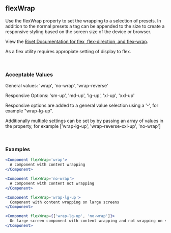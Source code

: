 ## flexWrap

Use the flexWrap property to set the wrapping to a selection of presets. In addition to the normal presets a tag can be appended to the size to create a responsive styling based on the screen size of the device or browser.

View the [Rivet Documentation for flex, flex-direction, and flex-wrap](https://rivet.iu.edu/utilities/flex/#flex%2C-flex-direction%2C-and-flex-wrap).

As a flex utility requires appropiate setting of display to flex.

<br/>

### Acceptable Values

General values: 'wrap', 'no-wrap', 'wrap-reverse'

Responsive Options: 'sm-up', 'md-up', 'lg-up', 'xl-up', 'xxl-up'

Responsive options are added to a general value selection using a '-', for example "wrap-lg-up".

Additionally multiple settings can be set by by passing an array of values in the property, for example ['wrap-lg-up', 'wrap-reverse-xxl-up', 'no-wrap']

<br/>

### Examples

```jsx
<Component flexWrap='wrap'>
  A component with content wrapping
</Component>

<Component flexWrap='no-wrap'>
  A component with content not wrapping
</Component>

<Component flexWrap='wrap-lg-up'>
  Component with content wrapping on large screens
</Component>

<Component flexWrap={['wrap-lg-up', 'no-wrap']}>
  On large screen component with content wrapping and not wrapping on smaller screens.
</Component>
```
